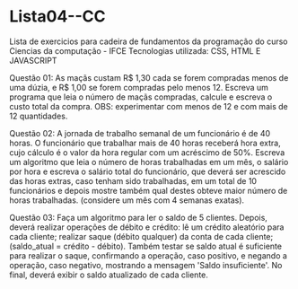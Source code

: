 
# Lista04--CC
Lista de exercicios para cadeira de fundamentos da programação do curso Ciencias da computação - IFCE
Tecnologias utilizada: CSS, HTML E JAVASCRIPT

Questão 01: 
As maçãs custam R$ 1,30 cada se forem compradas menos de uma dúzia, e R$ 1,00 se forem
compradas pelo menos 12. Escreva um programa que leia o número de maçãs compradas, calcule e
escreva o custo total da compra. OBS: experimentar com menos de 12 e com mais de 12 quantidades.

Questão 02: 
A jornada de trabalho semanal de um funcionário é de 40 horas. O funcionário que trabalhar mais
de 40 horas receberá hora extra, cujo cálculo é o valor da hora regular com um acréscimo de 50%.
Escreva um algoritmo que leia o número de horas trabalhadas em um mês, o salário por hora e escreva
o salário total do funcionário, que deverá ser acrescido das horas extras, caso tenham sido trabalhadas,
em um total de 10 funcionários e depois mostre também qual destes obteve maior número de horas
trabalhadas. (considere um mês com 4 semanas exatas).

Questão 03:
Faça um algoritmo para ler o saldo de 5 clientes. Depois, deverá realizar operações de débito e
crédito: lê um crédito aleatório para cada cliente; realizar saque (débito qualquer) da conta de cada
cliente; (saldo_atual = crédito - débito). Também testar se saldo atual é suficiente para realizar o saque,
confirmando a operação, caso positivo, e negando a operação, caso negativo, mostrando a mensagem
'Saldo insuficiente'. No final, deverá exibir o saldo atualizado de cada cliente.
